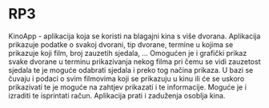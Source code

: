 # RP3
KinoApp - aplikacija koja se koristi na blagajni kina s više dvorana. 
Aplikacija prikazuje podatke o svakoj dvorani, tip dvorane, termine u kojima se prikazuje koji film, broj zauzetih sjedala, ...
Omogućen je i grafički prikaz svake dvorane u terminu prikazivanja nekog filma pri čemu se vidi zauzetost sjedala te je moguće odabrati sjedala i preko tog načina prikaza. 
U bazi se čuvaju i podaci o svim filmovima koji se prikazuju u kinu ili će se uskoro prikazivati te je moguće na zahtjev prikazati i te informacije.
Moguće je i izraditi te isprintati račun. Aplikacija prati i zaduženja osoblja kina.
